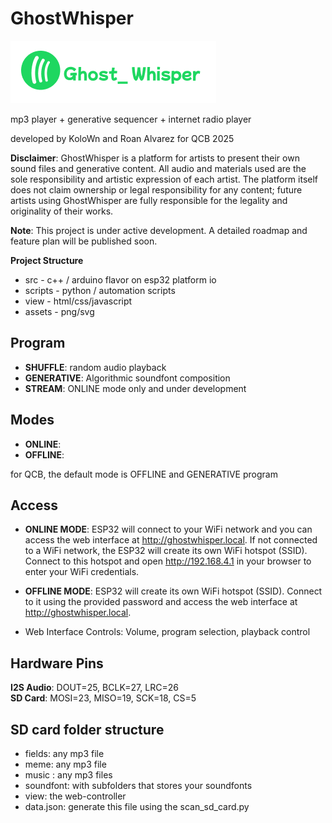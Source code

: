 # GhostWhisper
![GhostWhisper Logo](assets/ghostwhisper.png)

mp3 player + generative sequencer + internet radio player

developed by KoloWn and Roan Alvarez for QCB 2025

**Disclaimer**: GhostWhisper is a platform for artists to present their own sound files and generative content. All audio and materials used are the sole responsibility and artistic expression of each artist. The platform itself does not claim ownership or legal responsibility for any content; future artists using GhostWhisper are fully responsible for the legality and originality of their works.

**Note**: This project is under active development. A detailed roadmap and feature plan will be published soon.

**Project Structure**
- src - c++ / arduino flavor on esp32 platform io 
- scripts - python / automation scripts
- view - html/css/javascript
- assets - png/svg

## Program 

- **SHUFFLE**: random audio playback
- **GENERATIVE**: Algorithmic soundfont composition
- **STREAM**: ONLINE mode only and under development

## Modes

- **ONLINE**: 
- **OFFLINE**: 

for QCB, the default mode is OFFLINE and GENERATIVE program 

## Access
- **ONLINE MODE**: ESP32 will connect to your WiFi network and you can access the web interface at http://ghostwhisper.local.
  If not connected to a WiFi network, the ESP32 will create its own WiFi hotspot (SSID). Connect to this hotspot and open http://192.168.4.1 in your browser to enter your WiFi credentials.
- **OFFLINE MODE**: ESP32 will create its own WiFi hotspot (SSID). Connect to it using the provided password and access the web interface at http://ghostwhisper.local.

- Web Interface Controls: Volume, program selection, playback control


## Hardware Pins

**I2S Audio**: DOUT=25, BCLK=27, LRC=26  
**SD Card**: MOSI=23, MISO=19, SCK=18, CS=5

## SD card folder structure
- fields: any mp3 file
- meme: any mp3 file
- music : any mp3 files
- soundfont: with subfolders that stores your soundfonts
- view: the web-controller
- data.json: generate this file using the scan_sd_card.py